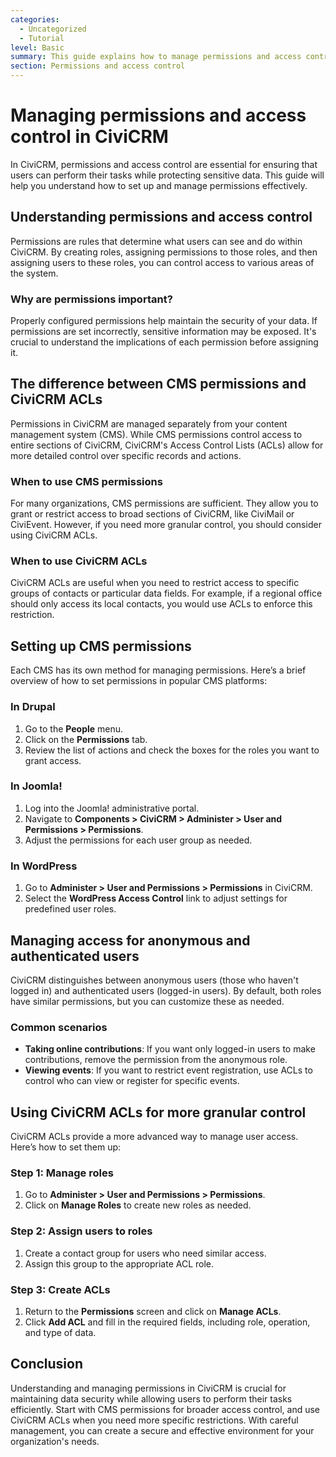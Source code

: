 ```yaml
---
categories:
  - Uncategorized
  - Tutorial
level: Basic
summary: This guide explains how to manage permissions and access control in CiviCRM, ensuring users can effectively use the system while keeping data secure.
section: Permissions and access control
---
```


# Managing permissions and access control in CiviCRM

In CiviCRM, permissions and access control are essential for ensuring that users can perform their tasks while protecting sensitive data. This guide will help you understand how to set up and manage permissions effectively.

## Understanding permissions and access control

Permissions are rules that determine what users can see and do within CiviCRM. By creating roles, assigning permissions to those roles, and then assigning users to these roles, you can control access to various areas of the system.

### Why are permissions important?

Properly configured permissions help maintain the security of your data. If permissions are set incorrectly, sensitive information may be exposed. It's crucial to understand the implications of each permission before assigning it.

## The difference between CMS permissions and CiviCRM ACLs

Permissions in CiviCRM are managed separately from your content management system (CMS). While CMS permissions control access to entire sections of CiviCRM, CiviCRM's Access Control Lists (ACLs) allow for more detailed control over specific records and actions.

### When to use CMS permissions

For many organizations, CMS permissions are sufficient. They allow you to grant or restrict access to broad sections of CiviCRM, like CiviMail or CiviEvent. However, if you need more granular control, you should consider using CiviCRM ACLs.

### When to use CiviCRM ACLs

CiviCRM ACLs are useful when you need to restrict access to specific groups of contacts or particular data fields. For example, if a regional office should only access its local contacts, you would use ACLs to enforce this restriction.

## Setting up CMS permissions

Each CMS has its own method for managing permissions. Here’s a brief overview of how to set permissions in popular CMS platforms:

### In Drupal

1. Go to the **People** menu.
2. Click on the **Permissions** tab.
3. Review the list of actions and check the boxes for the roles you want to grant access.

### In Joomla!

1. Log into the Joomla! administrative portal.
2. Navigate to **Components > CiviCRM > Administer > User and Permissions > Permissions**.
3. Adjust the permissions for each user group as needed.

### In WordPress

1. Go to **Administer > User and Permissions > Permissions** in CiviCRM.
2. Select the **WordPress Access Control** link to adjust settings for predefined user roles.

## Managing access for anonymous and authenticated users

CiviCRM distinguishes between anonymous users (those who haven't logged in) and authenticated users (logged-in users). By default, both roles have similar permissions, but you can customize these as needed.

### Common scenarios

- **Taking online contributions**: If you want only logged-in users to make contributions, remove the permission from the anonymous role.
- **Viewing events**: If you want to restrict event registration, use ACLs to control who can view or register for specific events.

## Using CiviCRM ACLs for more granular control

CiviCRM ACLs provide a more advanced way to manage user access. Here’s how to set them up:

### Step 1: Manage roles

1. Go to **Administer > User and Permissions > Permissions**.
2. Click on **Manage Roles** to create new roles as needed.

### Step 2: Assign users to roles

1. Create a contact group for users who need similar access.
2. Assign this group to the appropriate ACL role.

### Step 3: Create ACLs

1. Return to the **Permissions** screen and click on **Manage ACLs**.
2. Click **Add ACL** and fill in the required fields, including role, operation, and type of data.

## Conclusion

Understanding and managing permissions in CiviCRM is crucial for maintaining data security while allowing users to perform their tasks efficiently. Start with CMS permissions for broader access control, and use CiviCRM ACLs when you need more specific restrictions. With careful management, you can create a secure and effective environment for your organization's needs.
